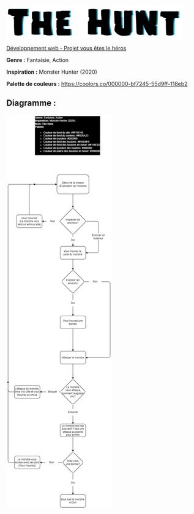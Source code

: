 ![LOGO](The-Hunt/Assets/Images/LOGO.PNG)

[Développement web - Projet vous êtes le héros](https://smnarnold.com/projets/vous-etes-le-heros)

**Genre :** Fantaisie, Action 

**Inspiration :** Monster Hunter (2020) 

**Palette de couleurs :** https://coolors.co/000000-bf7245-55d9ff-118eb2

## Diagramme :
![Diagramme](The-Hunt/Assets/drawio/Schema.png)
